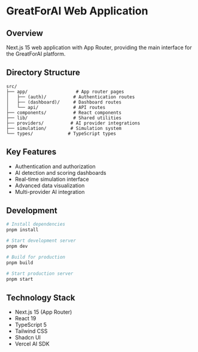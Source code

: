 # GreatForAI Web Application

## Overview
Next.js 15 web application with App Router, providing the main interface for the GreatForAI platform.

## Directory Structure
```
src/
├── app/                  # App router pages
│   ├── (auth)/          # Authentication routes
│   ├── (dashboard)/     # Dashboard routes
│   └── api/             # API routes
├── components/          # React components
├── lib/                 # Shared utilities
├── providers/          # AI provider integrations
├── simulation/         # Simulation system
└── types/             # TypeScript types
```

## Key Features
- Authentication and authorization
- AI detection and scoring dashboards
- Real-time simulation interface
- Advanced data visualization
- Multi-provider AI integration

## Development
```bash
# Install dependencies
pnpm install

# Start development server
pnpm dev

# Build for production
pnpm build

# Start production server
pnpm start
```

## Technology Stack
- Next.js 15 (App Router)
- React 19
- TypeScript 5
- Tailwind CSS
- Shadcn UI
- Vercel AI SDK 